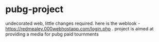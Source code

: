 # pubg-project
undecorated web, little changes required.
here is the weblook - https://redmealey.000webhostapp.com/login.php .
project is aimed at providing a media for pubg paid tournments
